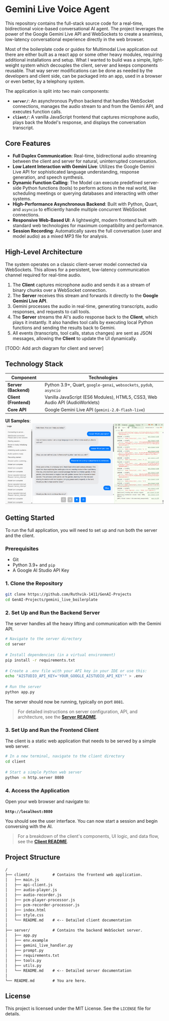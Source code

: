 # Gemini Live Voice Agent

This repository contains the full-stack source code for a real-time, bidirectional voice-based conversational AI agent. The project leverages the power of the Google Gemini Live API and WebSockets to create a seamless, low-latency conversational experience directly in the web browser.

Most of the boilerplate code or guides for Multimodal Live application out there are either built as a react app or some other heavy modules, requiring additional installations and setup. What I wanted to build was a simple, light-weight system which decouples the client, server and keeps components reusable. That way server modifications can be done as needed by the developers and client side, can be packaged into an app, used in a browser or even better, by a telephony system.

The application is split into two main components:
-   **`server/`**: An asynchronous Python backend that handles WebSocket connections, manages the audio stream to and from the Gemini API, and executes function calls.
-   **`client/`**: A vanilla JavaScript frontend that captures microphone audio, plays back the Model's response, and displays the conversation transcript.

## Core Features

-   **Full Duplex Communication**: Real-time, bidirectional audio streaming between the client and server for natural, uninterrupted conversation.
-   **Low Latent Interaction with Gemini Live**: Utilizes the Google Gemini Live API for sophisticated language understanding, response generation, and speech synthesis.
-   **Dynamic Function Calling**: The Model can execute predefined server-side Python functions (tools) to perform actions in the real world, like scheduling meetings or querying databases and interacting with other systems.
-   **High-Performance Asynchronous Backend**: Built with Python, Quart, and `asyncio` to efficiently handle multiple concurrent WebSocket connections.
-   **Responsive Web-Based UI**: A lightweight, modern frontend built with standard web technologies for maximum compatibility and performance.
-   **Session Recording**: Automatically saves the full conversation (user and model audio) as a mixed MP3 file for analysis.

## High-Level Architecture

The system operates on a classic client-server model connected via WebSockets. This allows for a persistent, low-latency communication channel required for real-time audio.

1.  The **Client** captures microphone audio and sends it as a stream of binary chunks over a WebSocket connection.
2.  The **Server** receives this stream and forwards it directly to the **Google Gemini Live API**.
3.  Gemini processes the audio in real-time, generating transcripts, audio responses, and requests to call tools.
4.  The **Server** streams the AI's audio response back to the **Client**, which plays it instantly. It also handles tool calls by executing local Python functions and sending the results back to Gemini.
5.  All events (transcripts, tool calls, status changes) are sent as JSON messages, allowing the **Client** to update the UI dynamically.

[TODO: Add arch diagram for client and server]

## Technology Stack

| Component               | Technologies                                                                     |
| ----------------------- | -------------------------------------------------------------------------------- |
| **Server (Backend)**    | Python 3.9+, Quart, `google-genai`, `websockets`, `pydub`, `asyncio`             |
| **Client (Frontend)**   | Vanilla JavaScript (ES6 Modules), HTML5, CSS3, Web Audio API (AudioWorklets)     |
| **Core API**            | Google Gemini Live API  (`gemini-2.0-flash-live`)                                |

**UI Samples**:<br>
<img src="https://github.com/Ruthvik-1411/GenAI-Projects/blob/main/gemini_live_boilerplate/assets/sample_ui.png">

## Getting Started

To run the full application, you will need to set up and run both the server and the client.

### Prerequisites

-   Git
-   Python 3.9+ and `pip`
-   A Google AI Studio API Key

### 1. Clone the Repository

```bash
git clone https://github.com/Ruthvik-1411/GenAI-Projects
cd GenAI-Projects/gemini_live_boilerplate
```

### 2. Set Up and Run the Backend Server

The server handles all the heavy lifting and communication with the Gemini API.

```bash
# Navigate to the server directory
cd server

# Install dependencies (in a virtual environment)
pip install -r requirements.txt

# Create a .env file with your API key in your IDE or use this:
echo "AISTUDIO_API_KEY='YOUR_GOOGLE_AISTUDIO_API_KEY'" > .env

# Run the server
python app.py
```

The server should now be running, typically on port `8081`.

> For detailed instructions on server configuration, API, and architecture, see the **[Server README](./server/Readme.md)**.

### 3. Set Up and Run the Frontend Client

The client is a static web application that needs to be served by a simple web server.

```bash
# In a new terminal, navigate to the client directory
cd client

# Start a simple Python web server
python -m http.server 8080
```

### 4. Access the Application

Open your web browser and navigate to:

**`http://localhost:8080`**

You should see the user interface. You can now start a session and begin conversing with the AI.

> For a breakdown of the client's components, UI logic, and data flow, see the **[Client README](./client/Readme.md)**.

## Project Structure

```
/
├── client/          # Contains the frontend web application.
│   ├── main.js
│   ├── api-client.js
│   ├── audio-player.js
│   ├── audio-recorder.js
│   ├── pcm-player-processor.js
│   ├── pcm-recorder-processor.js
│   ├── index.html
│   ├── style.css
│   └── README.md    # <-- Detailed client documentation
│
├── server/          # Contains the backend WebSocket server.
│   ├── app.py
│   ├── env.example
│   ├── gemini_live_handler.py
│   ├── prompt.py
│   ├── requirements.txt
│   ├── tools.py
│   ├── utils.py
│   └── README.md    # <-- Detailed server documentation
│
└── README.md        # You are here.
```

## License

This project is licensed under the MIT License. See the `LICENSE` file for details.